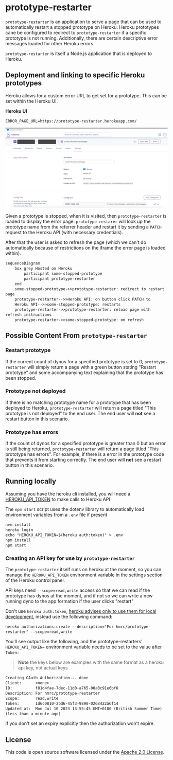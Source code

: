 # prototype-restarter

`prototype-restarter` is an application to serve a page that can be used to automatically restart a stopped prototype on 
Heroku. Heroku prototypes cane be configured to redirect to `prototype-restarter` if a specific prototype is not running. 
Additionally, there are certain descriptive error messages loaded for other Heroku errors.

`prototype-restarter` is itself a Node.js application that is deployed to Heroku.

## Deployment and linking to specific Heroku prototypes 

Heroku allows for a custom error URL to get set for a prototype. This can be set within the Heroku UI.

**Heroku UI**
```shell
ERROR_PAGE_URL=https://prototype-restarter.herokuapp.com/
```

![alt tag](docs/errorpageurl_configvars_heroku.png)

Given a prototype is stopped, when it is visited, then `prototype-restarter` is loaded to display the error page.
`prototype-restarer` will look up the prototype name from the referrer header and restart it by sending a `PATCH` request
to the Heroku API (with necessary credentials).

After that the user is asked to refresh the page (which we can't do automatically because of restrictions on the iframe
the error page is loaded within).

```mermaid
sequenceDiagram
    box grey Hosted on Heroku
        participant some-stopped-prototype
        participant prototype-restarter
    end
    some-stopped-prototype->>prototype-restarter: redirect to restart page
    prototype-restarter-->>Heroku API: on button click PATCH to
    Heroku API-->>some-stopped-prototype: restarts
    prototype-restarter->>prototype-restarter: reload page with refresh instructions
    prototype-restarter->>some-stopped-prototype: on refresh
```

## Possible Content From `prototype-restarter`

### Restart prototype 
If the current count of dynos for a specified prototype is set to 0, `prototype-restarter` will simply return a page with
a green button stating "Restart prototype" and some accompanying text explaining that the prototype has been stopped.

### Prototype not deployed
If there is no matching prototype name for a prototype that has been deployed to Heroku, `prototype-restarter` will 
return a page titled "This prototype is not deployed" to the end user. The end user will **not** see a restart button in 
this scenario.

### Prototype has errors
If the count of dynos for a specified prototype is greater than 0 but an error is still being returned, `prototype-restarter`
will return a page titled "This prototype has errors". For example, if there is a error in the prototype code that 
prevents it from starting correctly. The end user will **not** see a restart button in this scenario.

### 

## Running locally

Assuming you have the heroku cli installed, you will need a [HEROKU_API_TOKEN](https://github.com/hmrc/prototype-restarter/blob/main/src/app.js#L5C48-L5C64) to make calls to Heroku API

The `npm start` script uses the dotenv library to automatically load environment variables from a `.env` file if present 

```
nvm install
heroku login
echo "HEROKU_API_TOKEN=$(heroku auth:token)" > .env
npm install
npm start
```

### Creating an API key for use by `prototype-restarter`

The `prototype-restarter` itself runs on heroku at the moment, so you can manage the `HEROKU_API_TOKEN` environment variable in the settings section of the Heroku control panel.

API keys need `--scope=read,write` access so that we can read if the prototype has dynos at the moment, and if not so we can write a new running dyno to the app formation if the user clicks "restart"

Don't use `heroku auth:token`, [heroku advises only to use them for local development](https://help.heroku.com/PBGP6IDE/how-should-i-generate-an-api-key-that-allows-me-to-use-the-heroku-platform-api), instead use the following command:

```
heroku authorizations:create --description="For hmrc/prototype-restarter" --scope=read,write
```

You'll see output like the following, and the prototype-restarters' `HEROKU_API_TOKEN=` environment variable needs to be set to the value after `Token:`

> **Note**
> the keys below are examples with the same format as a heroku api key, not actual keys

```
Creating OAuth Authorization... done
Client:      <none>
ID:          f81d4fae-7dec-11d0-a765-00a0c91e6bf6
Description: For hmrc/prototype-restarter
Scope:       read,write
Token:       1d6c0810-2bd6-45f3-9890-0268422a6f14
Updated at:  Mon Jul 10 2023 13:55:45 GMT+0100 (British Summer Time) (less than a minute ago)
```

If you don't set an expiry explicitly then the authorization won't expire.

## License

This code is open source software licensed under the [Apache 2.0 License]("http://www.apache.org/licenses/LICENSE-2.0.html").
